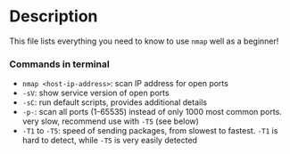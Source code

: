 # Description
This file lists everything you need to know to use ```nmap``` well as a beginner!

### Commands in terminal
- ```nmap <host-ip-address>```: scan IP address for open ports
- ```-sV```: show service version of open ports
- ```-sC```: run default scripts, provides additional details
- ```-p-```: scan all ports (1-65535) instead of only 1000 most common ports. very slow, recommend use with ```-T5``` (see below)
- ```-T1``` to ```-T5```: speed of sending packages, from slowest to fastest. ```-T1``` is hard to detect, while ```-T5``` is very easily detected
